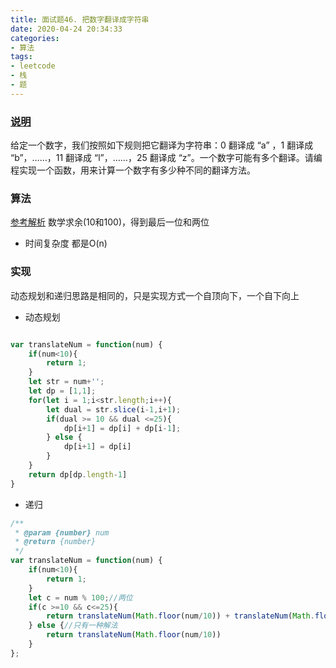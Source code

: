 ```yaml
---
title: 面试题46. 把数字翻译成字符串
date: 2020-04-24 20:34:33
categories:
- 算法
tags:
- leetcode
- 栈
- 题
---
```


### [说明](https://leetcode-cn.com/problems/ba-shu-zi-fan-yi-cheng-zi-fu-chuan-lcof/)
给定一个数字，我们按照如下规则把它翻译为字符串：0 翻译成 “a” ，1 翻译成 “b”，……，11 翻译成 “l”，……，25 翻译成 “z”。一个数字可能有多个翻译。请编程实现一个函数，用来计算一个数字有多少种不同的翻译方法。

<!-- more -->

### 算法
[参考解析](https://leetcode-cn.com/problems/ba-shu-zi-fan-yi-cheng-zi-fu-chuan-lcof/solution/dong-tai-gui-hua-dp-by-z1m/)
数学求余(10和100)，得到最后一位和两位
* 时间复杂度 
都是O(n)

### 实现
动态规划和递归思路是相同的，只是实现方式一个自顶向下，一个自下向上
* 动态规划
```javascript

var translateNum = function(num) {
    if(num<10){
        return 1;
    }
    let str = num+'';
    let dp = [1,1];
    for(let i = 1;i<str.length;i++){
        let dual = str.slice(i-1,i+1);
        if(dual >= 10 && dual <=25){
            dp[i+1] = dp[i] + dp[i-1];
        } else {
            dp[i+1] = dp[i]
        }
    }
    return dp[dp.length-1]
}

```
* 递归
```javascript
/**
 * @param {number} num
 * @return {number}
 */
var translateNum = function(num) {
    if(num<10){
        return 1;
    }
    let c = num % 100;//两位
    if(c >=10 && c<=25){
        return translateNum(Math.floor(num/10)) + translateNum(Math.floor(num/100))
    } else {//只有一种解法
        return translateNum(Math.floor(num/10))
    }
};

```